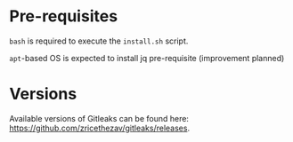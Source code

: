 # Pre-requisites

`bash` is required to execute the `install.sh` script.

`apt`-based OS is expected to install jq pre-requisite (improvement planned)

# Versions

Available versions of Gitleaks can be found here: https://github.com/zricethezav/gitleaks/releases.
